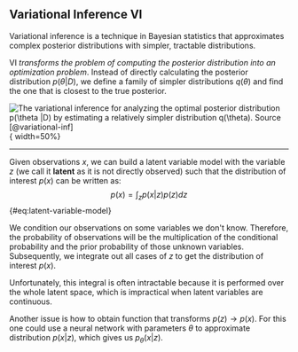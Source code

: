 ## Variational Inference VI

Variational inference is a technique in Bayesian statistics that approximates complex posterior distributions with simpler, tractable distributions.   

VI *transforms the problem of computing the posterior distribution into an optimization problem*. Instead of directly calculating the posterior distribution $p(\theta | D)$, we define a family of simpler distributions $q(\theta)$ and find the one that is closest to the true posterior.


![The variational inference for analyzing the optimal posterior distribution $p(\theta |D)$ by estimating a relatively simpler distribution
$q(\theta)$. Source [@variational-inf]](img/The-variational-inference-for-analyzing-the-optimal-posterior-distribution-pthD-by.jpg){ width=50%}

---

Given observations $x$, we can build a latent variable model with the variable $z$ (we call it **latent** as it is not directly observed) such that the distribution of interest $p(x)$ can be written as:
$$
p(x) = \int_z p(x|z)p(z)dz
$$ {#eq:latent-variable-model}

We condition our observations on some variables we don't know. Therefore, the probability of observations will be the multiplication of the conditional probability and the prior probability of those unknown variables. Subsequently, we integrate out all cases of $z$ to get the distribution of interest $p(x)$.

Unfortunately, this integral is often intractable because it is performed over the whole latent space, which is impractical when latent variables are continuous.  

Another issue is how to obtain function that transforms $p(z)\rightarrow p(x)$. For this one could use a neural network with parameters $\theta$ to approximate distribution $p(x|z)$, which gives us $p_\theta(x|z)$.